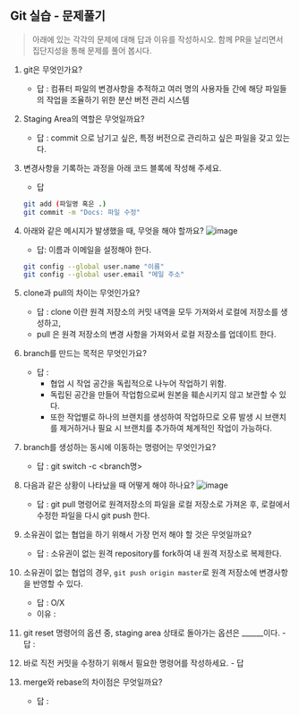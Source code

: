 ## Git 실습 - 문제풀기
> 아래에 있는 각각의 문제에 대해 답과 이유를 작성하시오.
> 함께 PR을 날리면서 집단지성을 통해 문제를 풀어 봅시다.

1. git은 무엇인가요?   
   - 답 : 컴퓨터 파일의 변경사항을 추적하고 여러 명의 사용자들 간에 해당 파일들의 작업을 조율하기 위한 분산 버전 관리 시스템
  
2. Staging Area의 역할은 무엇일까요?
   - 답 :  commit 으로 남기고 싶은, 특정 버전으로 관리하고 싶은 파일을 갖고 있는다.

3. 변경사항을 기록하는 과정을 아래 코드 블록에 작성해 주세요.
   - 답
   ```bash
   git add (파일명 혹은 .)
   git commit -m "Docs: 파일 수정"
   ```

4. 아래와 같은 메시지가 발생했을 때, 무엇을 해야 할까요?
![image](https://user-images.githubusercontent.com/98133984/181182281-4d01a374-62fe-4957-9a07-1efc005e35d3.png)
   - 답: 이름과 이메일을 설정해야 한다.
   ```bash
   git config --global user.name "이름"
   git config --global user.email "메일 주소"
   ```

5. clone과 pull의 차이는 무엇인가요?
   - 답 : clone 이란 원격 저장소의 커밋 내역을 모두 가져와서 로컬에 저장소를 생성하고,
   - pull 은 원격 저장소의 변경 사항을 가져와서 로컬 저장소를 업데이트 한다.
   
6. branch를 만드는 목적은 무엇인가요?
    - 답 : 
      - 협업 시 작업 공간을 독립적으로 나누어 작업하기 위함. 
      - 독립된 공간을 만들어 작업함으로써 원본을 훼손시키지 않고 보관할 수 있다. 
      - 또한 작업별로 하나의 브랜치를 생성하여 작업하므로 오류 발생 시 브랜치를 제거하거나 필요 시 브랜치를 추가하여 체계적인 작업이 가능하다.


7. branch를 생성하는 동시에 이동하는 명령어는 무엇인가요?
    - 답 : git switch -c <branch명>


8. 다음과 같은 상황이 나타났을 때 어떻게 해야 하나요?
   ![image](https://user-images.githubusercontent.com/98133984/181183354-df42d325-b839-48e1-a4c6-667c20b33d5c.png)
    - 답 : git pull 명령어로 원격저장소의 파일을 로컬 저장소로 가져온 후, 로컬에서 수정한 파일을 다시 git push 한다.


9.  소유권이 없는 협업을 하기 위해서 가장 먼저 해야 할 것은 무엇일까요?
    
    - 답 : 소유권이 없는 원격 repository를 fork하여 내 원격 저장소로 복제한다.

10. 소유권이 없는 협업의 경우, `git push origin master`로 원격 저장소에 변경사항을 반영할 수 있다.
    - 답 : O/X
    - 이유 :
 
11.  git reset 명령어의 옵션 중, staging area 상태로 돌아가는 옵션은 ______이다.
    - 답 : 

12.  바로 직전 커밋을 수정하기 위해서 필요한 명령어를 작성하세요.
    - 답
    ```
    ```

13.  merge와 rebase의 차이점은 무엇일까요? 
     - 답 : 
